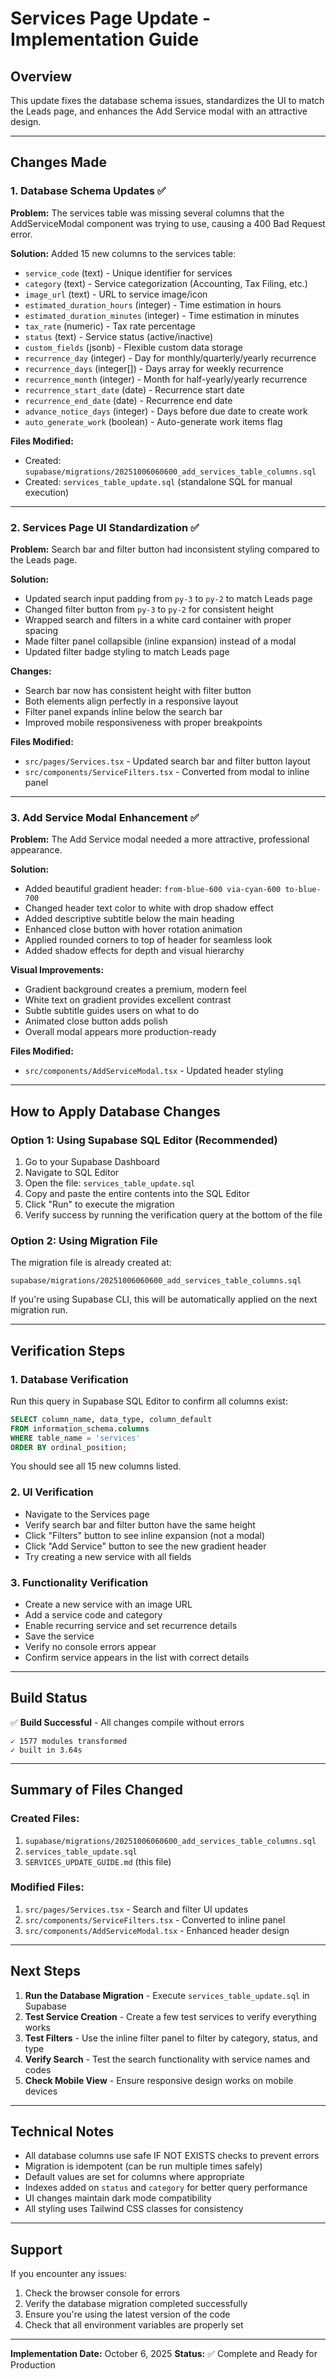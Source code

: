 # Services Page Update - Implementation Guide

## Overview
This update fixes the database schema issues, standardizes the UI to match the Leads page, and enhances the Add Service modal with an attractive design.

---

## Changes Made

### 1. Database Schema Updates ✅

**Problem:** The services table was missing several columns that the AddServiceModal component was trying to use, causing a 400 Bad Request error.

**Solution:** Added 15 new columns to the services table:

- `service_code` (text) - Unique identifier for services
- `category` (text) - Service categorization (Accounting, Tax Filing, etc.)
- `image_url` (text) - URL to service image/icon
- `estimated_duration_hours` (integer) - Time estimation in hours
- `estimated_duration_minutes` (integer) - Time estimation in minutes
- `tax_rate` (numeric) - Tax rate percentage
- `status` (text) - Service status (active/inactive)
- `custom_fields` (jsonb) - Flexible custom data storage
- `recurrence_day` (integer) - Day for monthly/quarterly/yearly recurrence
- `recurrence_days` (integer[]) - Days array for weekly recurrence
- `recurrence_month` (integer) - Month for half-yearly/yearly recurrence
- `recurrence_start_date` (date) - Recurrence start date
- `recurrence_end_date` (date) - Recurrence end date
- `advance_notice_days` (integer) - Days before due date to create work
- `auto_generate_work` (boolean) - Auto-generate work items flag

**Files Modified:**
- Created: `supabase/migrations/20251006060600_add_services_table_columns.sql`
- Created: `services_table_update.sql` (standalone SQL for manual execution)

---

### 2. Services Page UI Standardization ✅

**Problem:** Search bar and filter button had inconsistent styling compared to the Leads page.

**Solution:**
- Updated search input padding from `py-3` to `py-2` to match Leads page
- Changed filter button from `py-3` to `py-2` for consistent height
- Wrapped search and filters in a white card container with proper spacing
- Made filter panel collapsible (inline expansion) instead of a modal
- Updated filter badge styling to match Leads page

**Changes:**
- Search bar now has consistent height with filter button
- Both elements align perfectly in a responsive layout
- Filter panel expands inline below the search bar
- Improved mobile responsiveness with proper breakpoints

**Files Modified:**
- `src/pages/Services.tsx` - Updated search bar and filter button layout
- `src/components/ServiceFilters.tsx` - Converted from modal to inline panel

---

### 3. Add Service Modal Enhancement ✅

**Problem:** The Add Service modal needed a more attractive, professional appearance.

**Solution:**
- Added beautiful gradient header: `from-blue-600 via-cyan-600 to-blue-700`
- Changed header text color to white with drop shadow effect
- Added descriptive subtitle below the main heading
- Enhanced close button with hover rotation animation
- Applied rounded corners to top of header for seamless look
- Added shadow effects for depth and visual hierarchy

**Visual Improvements:**
- Gradient background creates a premium, modern feel
- White text on gradient provides excellent contrast
- Subtle subtitle guides users on what to do
- Animated close button adds polish
- Overall modal appears more production-ready

**Files Modified:**
- `src/components/AddServiceModal.tsx` - Updated header styling

---

## How to Apply Database Changes

### Option 1: Using Supabase SQL Editor (Recommended)

1. Go to your Supabase Dashboard
2. Navigate to SQL Editor
3. Open the file: `services_table_update.sql`
4. Copy and paste the entire contents into the SQL Editor
5. Click "Run" to execute the migration
6. Verify success by running the verification query at the bottom of the file

### Option 2: Using Migration File

The migration file is already created at:
```
supabase/migrations/20251006060600_add_services_table_columns.sql
```

If you're using Supabase CLI, this will be automatically applied on the next migration run.

---

## Verification Steps

### 1. Database Verification
Run this query in Supabase SQL Editor to confirm all columns exist:

```sql
SELECT column_name, data_type, column_default
FROM information_schema.columns
WHERE table_name = 'services'
ORDER BY ordinal_position;
```

You should see all 15 new columns listed.

### 2. UI Verification
- Navigate to the Services page
- Verify search bar and filter button have the same height
- Click "Filters" button to see inline expansion (not a modal)
- Click "Add Service" button to see the new gradient header
- Try creating a new service with all fields

### 3. Functionality Verification
- Create a new service with an image URL
- Add a service code and category
- Enable recurring service and set recurrence details
- Save the service
- Verify no console errors appear
- Confirm service appears in the list with correct details

---

## Build Status

✅ **Build Successful** - All changes compile without errors

```
✓ 1577 modules transformed
✓ built in 3.64s
```

---

## Summary of Files Changed

### Created Files:
1. `supabase/migrations/20251006060600_add_services_table_columns.sql`
2. `services_table_update.sql`
3. `SERVICES_UPDATE_GUIDE.md` (this file)

### Modified Files:
1. `src/pages/Services.tsx` - Search and filter UI updates
2. `src/components/ServiceFilters.tsx` - Converted to inline panel
3. `src/components/AddServiceModal.tsx` - Enhanced header design

---

## Next Steps

1. **Run the Database Migration** - Execute `services_table_update.sql` in Supabase
2. **Test Service Creation** - Create a few test services to verify everything works
3. **Test Filters** - Use the inline filter panel to filter by category, status, and type
4. **Verify Search** - Test the search functionality with service names and codes
5. **Check Mobile View** - Ensure responsive design works on mobile devices

---

## Technical Notes

- All database columns use safe IF NOT EXISTS checks to prevent errors
- Migration is idempotent (can be run multiple times safely)
- Default values are set for columns where appropriate
- Indexes added on `status` and `category` for better query performance
- UI changes maintain dark mode compatibility
- All styling uses Tailwind CSS classes for consistency

---

## Support

If you encounter any issues:
1. Check the browser console for errors
2. Verify the database migration completed successfully
3. Ensure you're using the latest version of the code
4. Check that all environment variables are properly set

---

**Implementation Date:** October 6, 2025
**Status:** ✅ Complete and Ready for Production

